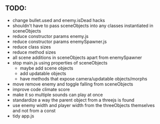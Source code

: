 TODO:
-----

* change bullet.used and enemy.isDead hacks
* shouldn't have to pass sceneObjects into any classes instantiated in sceneObjects
* reduce constructor params enemy.js
* reduce constructor params enemySpawner.js
* reduce class sizes
* reduce method sizes
* all scene additions in sceneObjects apart from enemySpawner
* stop main.js using properties of sceneObjects
  * maybe add scene objects
  * add updatable objects
  * have methods that expose camera/updatable objects/morphs
* move remove enemy and toggle falling from sceneObjects
* improve code climate score
* make it so multiple sounds can play at once
* standardize a way the parent object from a threejs is found
* use enemy width and player width from the threeObjects themselves and not from a const
* tidy app.js
